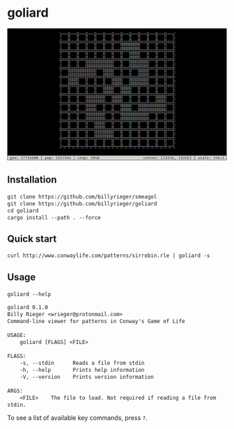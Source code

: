 # goliard

![screenshot](./screenshot.gif)

## Installation

```
git clone https://github.com/billyrieger/smeagol
git clone https://github.com/billyrieger/goliard
cd goliard
cargo install --path . --force
```

## Quick start

```
curl http://www.conwaylife.com/patterns/sirrobin.rle | goliard -s
```

## Usage

`goliard --help`

```
goliard 0.1.0
Billy Rieger <wrieger@protonmail.com>
Command-line viewer for patterns in Conway's Game of Life 

USAGE:
    goliard [FLAGS] <FILE>

FLAGS:
    -s, --stdin      Reads a file from stdin
    -h, --help       Prints help information
    -V, --version    Prints version information

ARGS:
    <FILE>    The file to load. Not required if reading a file from stdin.
```

To see a list of available key commands, press `?`.

